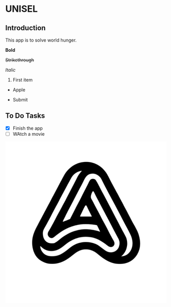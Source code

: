 # UNISEL
## Introduction
This app is to solve world hunger.

**Bold**

~~Strikethrough~~

*Italic*

1. First item
+ Apple
- Submit

## To Do Tasks
- [x] Finish the app
- [ ] WAtch a movie

![This is a cat](able-logo.png)
